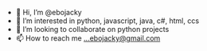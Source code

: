- 👋 Hi, I’m @ebojacky
- 👀 I’m interested in python, javascript, java, c#, html, ccs
- 💞️ I’m looking to collaborate on python projects
- 📫 How to reach me ...ebojacky@gmail.com

<!---
ebojacky/ebojacky is a ✨ special ✨ repository because its `README.md` (this file) appears on your GitHub profile.
You can click the Preview link to take a look at your changes.
--->
